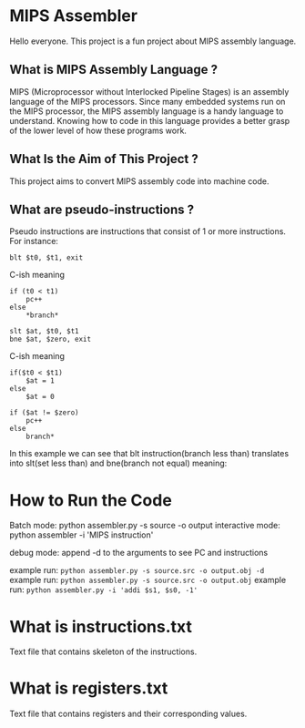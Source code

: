 # MIPS Assembler

Hello everyone. This project is a fun project about MIPS assembly language. 


## What is MIPS Assembly Language ?

MIPS (Microprocessor without Interlocked Pipeline Stages) is an assembly language of the MIPS processors.
Since many embedded systems run on the MIPS processor, the MIPS assembly language is a handy language to understand. Knowing how to code in this language provides a better grasp of the lower level of how these programs work.

## What Is the Aim of This Project ?

This project aims to convert MIPS assembly code into machine code.

## What are pseudo-instructions ?

Pseudo instructions are instructions that consist of 1 or more instructions. For instance: 

```
blt $t0, $t1, exit

```
C-ish meaning 
```
if (t0 < t1)
    pc++
else
    *branch*
```

```
slt $at, $t0, $t1 
bne $at, $zero, exit
```
C-ish meaning 
```
if($t0 < $t1)
    $at = 1
else
    $at = 0

if ($at != $zero) 
    pc++
else
    branch*
```

In this example we can see that blt instruction(branch less than) translates into slt(set less than) and bne(branch not equal) meaning:

# How to Run the Code

Batch mode: python assembler.py -s source -o output
interactive mode: python assembler -i 'MIPS instruction'

debug mode: append -d to the arguments to see PC and instructions  

example run: ```python assembler.py -s source.src -o output.obj -d```
example run: ```python assembler.py -s source.src -o output.obj```
example run: ```python assembler.py -i 'addi $s1, $s0, -1'```

# What is instructions.txt

Text file that contains skeleton of the instructions.

# What is registers.txt

Text file that contains registers and their corresponding values.
